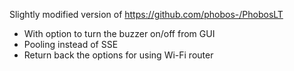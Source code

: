Slightly modified version of https://github.com/phobos-/PhobosLT

 - With option to turn the buzzer on/off from GUI
 - Pooling instead of SSE
 - Return back the options for using Wi-Fi router
